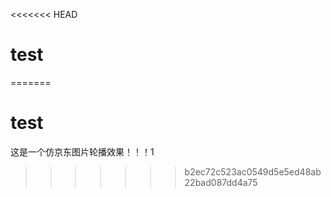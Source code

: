<<<<<<< HEAD
# test
=======
# test
这是一个仿京东图片轮播效果！！！1
>>>>>>> b2ec72c523ac0549d5e5ed48ab22bad087dd4a75
